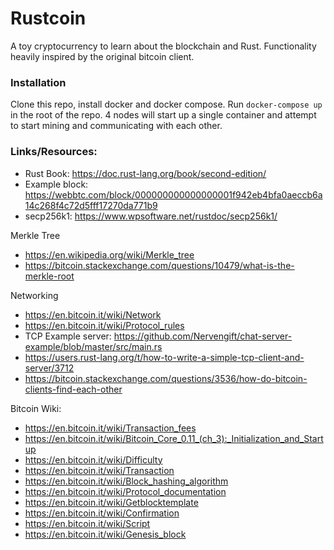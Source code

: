 # Rustcoin
A toy cryptocurrency to learn about the blockchain and Rust. Functionality heavily inspired by the original bitcoin client.

### Installation

Clone this repo, install docker and docker compose. Run `docker-compose up` in the root of the repo. 4 nodes will start up a single container and attempt to start mining and communicating with each other. 


### Links/Resources: 

 - Rust Book: https://doc.rust-lang.org/book/second-edition/
 - Example block: https://webbtc.com/block/000000000000000001f942eb4bfa0aeccb6a14c268f4c72d5fff17270da771b9
 - secp256k1: https://www.wpsoftware.net/rustdoc/secp256k1/
 
Merkle Tree
 - https://en.wikipedia.org/wiki/Merkle_tree
 - https://bitcoin.stackexchange.com/questions/10479/what-is-the-merkle-root

Networking
 - https://en.bitcoin.it/wiki/Network
 - https://en.bitcoin.it/wiki/Protocol_rules
 - TCP Example server: https://github.com/Nervengift/chat-server-example/blob/master/src/main.rs
 - https://users.rust-lang.org/t/how-to-write-a-simple-tcp-client-and-server/3712
 - https://bitcoin.stackexchange.com/questions/3536/how-do-bitcoin-clients-find-each-other

Bitcoin Wiki:
 - https://en.bitcoin.it/wiki/Transaction_fees
 - https://en.bitcoin.it/wiki/Bitcoin_Core_0.11_(ch_3):_Initialization_and_Startup
 - https://en.bitcoin.it/wiki/Difficulty
 - https://en.bitcoin.it/wiki/Transaction
 - https://en.bitcoin.it/wiki/Block_hashing_algorithm
 - https://en.bitcoin.it/wiki/Protocol_documentation
 - https://en.bitcoin.it/wiki/Getblocktemplate
 - https://en.bitcoin.it/wiki/Confirmation
 - https://en.bitcoin.it/wiki/Script
 - https://en.bitcoin.it/wiki/Genesis_block
